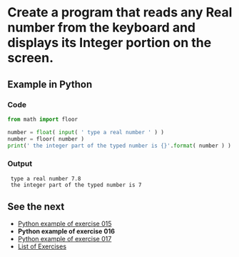 # Create a program that reads any Real number from the keyboard and displays its Integer portion on the screen.

## Example in Python

### Code

``` python
from math import floor

number = float( input( ' type a real number ' ) )
number = floor( number )
print(' the integer part of the typed number is {}'.format( number ) )
```
### Output

```
 type a real number 7.8
 the integer part of the typed number is 7

```

## See the next

- [Python example of exercise 015](../../015/python)
- **Python example of exercise 016**
- [Python example of exercise 017](../../017/python)
- [List of Exercises](../..)
